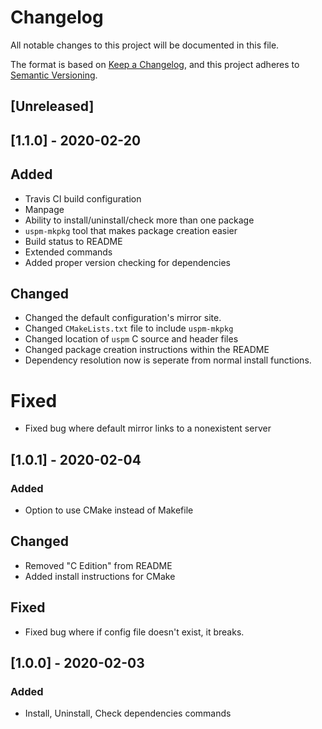 # Changelog
All notable changes to this project will be documented in this file.

The format is based on [Keep a Changelog](https://keepachangelog.com/en/1.0.0/),
and this project adheres to [Semantic Versioning](https://semver.org/spec/v2.0.0.html).

## [Unreleased]

## [1.1.0] - 2020-02-20
## Added 
- Travis CI build configuration
- Manpage
- Ability to install/uninstall/check more than one package
- `uspm-mkpkg` tool that makes package creation easier
- Build status to README
- Extended commands
- Added proper version checking for dependencies

## Changed
- Changed the default configuration's mirror site. 
- Changed `CMakeLists.txt` file to include `uspm-mkpkg`
- Changed location of `uspm` C source and header files
- Changed package creation instructions within the README
- Dependency resolution now is seperate from normal install functions.

# Fixed
- Fixed bug where default mirror links to a nonexistent server

## [1.0.1] - 2020-02-04
### Added
- Option to use CMake instead of Makefile

## Changed
- Removed "C Edition" from README
- Added install instructions for CMake

## Fixed
- Fixed bug where if config file doesn't exist, it breaks.

## [1.0.0] - 2020-02-03
### Added
- Install, Uninstall, Check dependencies commands

